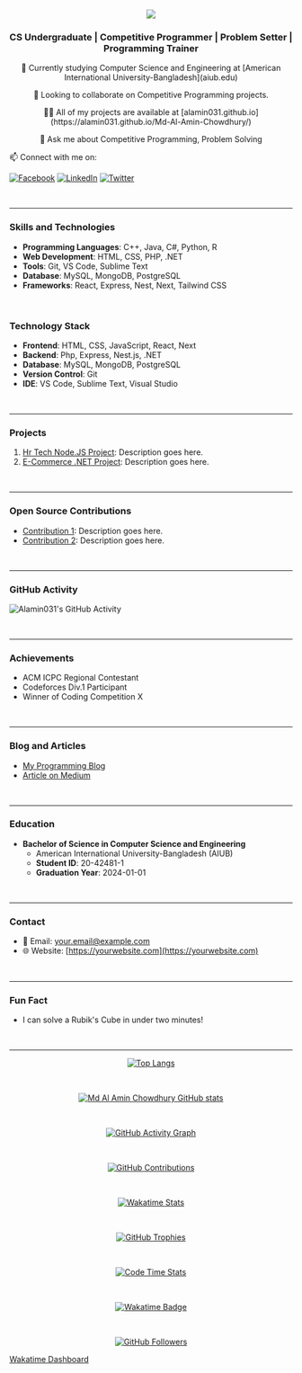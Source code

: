 <h1 align="center">
  <a href="https://git.io/typing-svg">
    <img src="https://readme-typing-svg.herokuapp.com/?lines=I'm+Md+Al+Amin;Chowdhury;&center=true&size=30">
  </a>
</h1>

<h3 align="center">CS Undergraduate | Competitive Programmer | Problem Setter | Programming Trainer</h3>

<p align="center">
  🌱 Currently studying Computer Science and Engineering at [American International University-Bangladesh](aiub.edu)
</p>

<p align="center">
  👯 Looking to collaborate on Competitive Programming projects.
</p>

<p align="center">
  👨‍💻 All of my projects are available at [alamin031.github.io](https://alamin031.github.io/Md-Al-Amin-Chowdhury/)
</p>

<p align="center">
  💬 Ask me about Competitive Programming, Problem Solving
</p>

  <p align="left">
  📫 Connect with me on:

    
  [![Facebook](https://img.shields.io/badge/Facebook-%231877F2.svg?&style=for-the-badge&logo=Facebook&logoColor=white)](https://www.facebook.com/Al.Amin.Chowdhury09/)
  [![LinkedIn](https://img.shields.io/badge/LinkedIn-%230077B5.svg?&style=for-the-badge&logo=LinkedIn&logoColor=white)](https://www.linkedin.com/in/your-linkedin-profile/)
  [![Twitter](https://img.shields.io/badge/Twitter-%231DA1F2.svg?&style=for-the-badge&logo=Twitter&logoColor=white)](https://twitter.com/your-twitter-handle)
</p>

<br>

---

### Skills and Technologies

- **Programming Languages**: C++, Java, C#, Python, R
- **Web Development**: HTML, CSS, PHP, .NET
- **Tools**: Git, VS Code, Sublime Text
- **Database**: MySQL, MongoDB, PostgreSQL
- **Frameworks**: React, Express, Nest, Next, Tailwind CSS

<br>

### Technology Stack

- **Frontend**: HTML, CSS, JavaScript, React, Next
- **Backend**: Php, Express, Nest.js, .NET
- **Database**: MySQL, MongoDB, PostgreSQL
- **Version Control**: Git
- **IDE**: VS Code, Sublime Text, Visual Studio

<br>

---

### Projects

1. [Hr Tech Node.JS Project](https://github.com/Alamin031/Hr-Tech-Node.JS-Project): Description goes here.
2. [E-Commerce .NET Project](https://github.com/Alamin031/E-Commers-project-.net.git): Description goes here.

<br>

---

### Open Source Contributions

- [Contribution 1](link-to-contribution-1): Description goes here.
- [Contribution 2](link-to-contribution-2): Description goes here.

<br>

---

### GitHub Activity

![Alamin031's GitHub Activity](https://activity-graph.herokuapp.com/graph?username=Alamin031&theme=github)

<br>

---

### Achievements

- ACM ICPC Regional Contestant
- Codeforces Div.1 Participant
- Winner of Coding Competition X

<br>

---

### Blog and Articles

- [My Programming Blog](link-to-blog)
- [Article on Medium](link-to-article)

<br>

---

### Education

- **Bachelor of Science in Computer Science and Engineering**
  - American International University-Bangladesh (AIUB)
  - **Student ID**: 20-42481-1
  - **Graduation Year**: 2024-01-01

<br>

---

### Contact

- 📧 Email: your.email@example.com
- 🌐 Website: [https://yourwebsite.com](https://yourwebsite.com)

<br>

---

### Fun Fact

- I can solve a Rubik's Cube in under two minutes!

<br>

---

<div align="center">

  [![Top Langs](https://github-readme-stats.vercel.app/api/top-langs/?username=Alamin031&layout=compact&bg_color=151515&text_color=ffffff&card_width=445&title_color=fff)](https://github.com/Alamin031/github-readme-stats)

</div>

<br>

<div align="center">

  [![Md Al Amin Chowdhury GitHub stats](https://github-readme-streak-stats.herokuapp.com/?user=Alamin031&theme=black-ice&hide_border=true&stroke=0000&background=060A0CD0)](https://github.com/Alamin031/github-readme-streak-stats)

</div>

<br>

<div align="center">

  [![GitHub Activity Graph](https://activity-graph.herokuapp.com/graph?username=Alamin031&theme=github)](https://github.com/Alamin031)

</div>

<br>

<div align="center">

  [![GitHub Contributions](https://github-contributions.vercel.app/api/?username=Alamin031&bg_color=151515&text_color=FFFFFF&title_color=fff)](https://github.com/Alamin031/github-contributions)

</div>

<br>

<div align="center">

  [![Wakatime Stats](https://github-readme-stats.vercel.app/api/wakatime?username=Alamin031&layout=compact&bg_color=151515&text_color=ffffff&title_color=fff)](https://wakatime.com/@Alamin031)

</div>

<br>

<div align="center">

  [![GitHub Trophies](https://github-profile-trophy.vercel.app/?username=Alamin031&theme=nord&column=7)](https://github.com/ryo-ma/github-profile-trophy)

</div>

<br>

<div align="center">

  [![Code Time Stats](https://codetime.io/api/totalcodecommits/wakatime?username=Alamin031&layout=compact&bg_color=151515&text_color=ffffff&title_color=fff)](https://codetime.io/@Alamin031)

</div>

<br>

<div align="center">

  [![Wakatime Badge](https://wakatime.com/badge/user/018bc4d0-2d37-4ca2-a88f-2a641385c956.svg)](https://wakatime.com/@018bc4d0-2d37-4ca2-a88f-2a641385c956)

</div>

<br>

<div align="center">

  [![GitHub Followers](https://img.shields.io/github/followers/Alamin031?label=Followers&style=social)](https://github.com/Alamin031?tab=followers)

</div>


  [Wakatime Dashboard](https://wakatime.com/@Alamin031)
